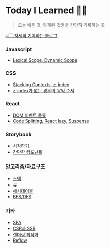 # Today I Learned ✍🏻

> 오늘 배운 것, 알게된 것들을 간단히 기록하는 곳

<a href='https://joooing.tistory.com/'>👉🏻 자세히 기록하는 블로그</a>

### Javascript

- [Lexical Scope, Dynamic Scope]('../../Javascript/Scope.md)

### CSS

- [Stacking Contexts, z-index]('../../CSS/stacking_context_와_z-index.md)
- [z-index가 없는 경우의 쌓임 순서]('../../CSS/z-index가_없는경우의_쌓임.md)

### React

- [DOM 이벤트 종류]('../../React/DOM_이벤트_종류.md)
- [Code Splitting, React lazy, Suspense]('../../React/Code_Splitting.md)

### Storybook

- [시작하기]('../../Storybook/시작하기.md)
- [간단한 컴포넌트]('../../Storybook/간단한컴포넌트.md)

### 알고리즘/자료구조

- [스택]('../../알고리즘/Stack.md)
- [큐]('../../알고리즘/Queue.md)
- [해시테이블]('../../알고리즘/Hashtable.md)
- [BFS/DFS]('../../알고리즘/DFS&BFS.md)

### 기타

- [SPA]('../../ETC/SPA.md)
- [CSR과 SSR]('../../ETC/CSR&SSR.md)
- [렌더링 최적화]('../../React/렌더링최적화.md)
- [Reflow]('../../ETC/Reflow.md)
